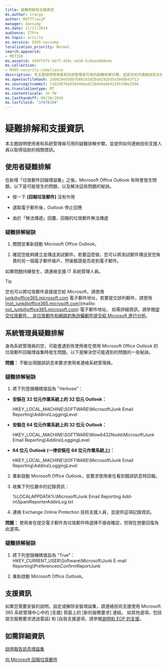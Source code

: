 ```yaml
---
title: 疑難排解和支援資訊
ms.author: tracyp
author: MSFTTracyP
manager: dansimp
ms.date: 11/17/2014
audience: ITPro
ms.topic: article
ms.service: O365-seccomp
localization_priority: Normal
search.appverid:
- MET150
ms.assetid: 5d9f75f5-bb7f-458c-ad30-5c8eae0b0e4e
ms.collection:
- M365-security-compliance
description: 本主題說明使用者和系統管理員可用的疑難排解步驟，並提供如何連絡技術支援人員以取得協助的相關資訊。
ms.openlocfilehash: 2a8019ed58bfb88183d20a8292bd5a30d9b43f13
ms.sourcegitcommit: 1162d676b036449ea4220de8a6642165190e3398
ms.translationtype: MT
ms.contentlocale: zh-TW
ms.lasthandoff: 09/20/2019
ms.locfileid: "37078194"
---
```

# <a name="troubleshooting-and-support-information"></a>疑難排解和支援資訊

本主題說明使用者和系統管理員可用的疑難排解步驟，並提供如何連絡技術支援人員以取得協助的相關資訊。
  
## <a name="troubleshooting-for-users"></a>使用者疑難排解

在新增「垃圾郵件回報增益集」之後，Microsoft Office Outlook 有時會發生問題。以下是可能發生的問題，以及解決這些問題的秘訣。 
  
- 按一下 **[回報垃圾郵件]** 沒有作用
    
- 選取電子郵件後，Outlook 停止回應
    
- 由於「無法傳遞」回覆，回報的垃圾郵件無法傳遞
    
### <a name="troubleshooting-tip"></a>疑難排解秘訣

1. 關閉並重新啟動 Microsoft Office Outlook。
    
2. 確認您能夠建立並傳送測試郵件。若要這麼做，您可以將測試郵件傳送至您負責的另一個電子郵件帳戶，然後驗證是否收到電子郵件。
    
如果問題持續發生，請連絡支援 IT 系統管理人員。
  
> [!TIP]
> 您也可以將垃圾郵件直接提交給 Microsoft，請使用 [junk@office365.microsoft.com](mailto:junk@office365.microsoft.com) 電子郵件地址，若要提交誤判郵件，請使用 [not_junk@office365.microsoft.com](mailto: not_junk@office365.microsoft.com) 電子郵件地址。 如需詳細資訊，請參閱[提交垃圾郵件、 非垃圾郵件和網路釣魚詐騙郵件提交給 Microsoft 進行分析](submit-spam-non-spam-and-phishing-scam-messages-to-microsoft-for-analysis.md)。 
  
## <a name="troubleshooting-for-administrators"></a>系統管理員疑難排解

身為系統管理員的您，可能會遇到有使用者在使用 Microsoft Office Outlook 的垃圾郵件回報增益集時發生問題。以下是解決您可能遇到的問題的一些秘訣。 
  
 **問題：** 不斷出現錯誤訊息來要求使用者連絡系統管理員。 
  
### <a name="troubleshooting-tip"></a>疑難排解秘訣

1. 將下列登錄機碼值設為 "Verbose"：
    
  - **安裝在 32 位元作業系統上的 32 位元 Outlook：**
    
    HKEY_LOCAL_MACHINE\SOFTWARE\Microsoft\Junk Email Reporting\Addins\LoggingLevel
    
  - **安裝在 64 位元作業系統上的 32 位元 Outlook：**
    
    HKEY_LOCAL_MACHINE\SOFTWARE\Wow6432Node\Microsoft\Junk Email Reporting\Addins\LoggingLevel
    
  - **64 位元 Outlook (一律安裝在 64 位元作業系統上)：**
    
    HKEY_LOCAL_MACHINE\SOFTWARE\Microsoft\Junk Email Reporting\Addins\LoggingLevel
    
2. 重新啟動 Microsoft Office Outlook，並要求使用者在看到錯誤訊息時回報。
    
3. 收集下列位置中的記錄資訊： 
    
    %LOCALAPPDATA%\Microsoft\Junk Email Reporting Add-in\SpamReporterAddinLog.txt
    
4. 連絡 Exchange Online Protection 技術支援人員，並提供這項記錄資訊。 
    
 **問題：** 使用者在提交電子郵件為垃圾郵件時選擇不接收確認，但現在想要回復為此選項。 
  
### <a name="troubleshooting-tip"></a>疑難排解秘訣

1. 將下列登錄機碼值設為 "True"：HKEY_CURRENT_USER\Software\Microsoft\Junk E-mail Reporting\Preferences\ConfirmReportJunk
    
2. 重新啟動 Microsoft Office Outlook。
    
## <a name="support-information"></a>支援資訊

如果您需要安裝的說明，設定或解除安裝增益集，請連絡技術支援使用 Microsoft 365 系統管理中心中的 [支援] 頁面上的 [新的服務要求] 連結。 如其他選項，包括提交服務要求透過電話] 和 [自我支援選項，請參閱[說明和 EOP 的支援](help-and-support-for-eop.md)。
  
## <a name="for-more-information"></a>如需詳細資訊

[啟用報告訊息增益集](https://support.office.com/article/4250c4bc-6102-420b-9e0a-a95064837676)
  
[向 Microsoft 回報垃圾郵件](report-junk-email-messages-to-microsoft.md)
  

